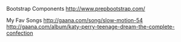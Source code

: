 Bootstrap Components
http://www.prepbootstrap.com/

My Fav Songs
http://gaana.com/song/slow-motion-54
http://gaana.com/album/katy-perry-teenage-dream-the-complete-confection
